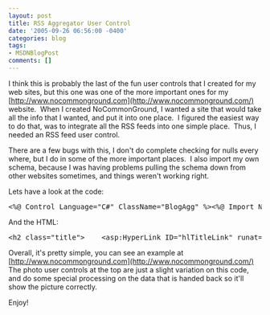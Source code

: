 ```yaml
---
layout: post
title: RSS Aggregator User Control
date: '2005-09-26 06:56:00 -0400'
categories: blog
tags:
- MSDNBlogPost
comments: []
---
```


I think this is probably the last of the fun user controls that I created for my web sites, but this one was one of the more important ones for my [http://www.nocommonground.com](http://www.nocommonground.com/) website.&nbsp; When I created NoCommonGround, I wanted a site that would take all the info that I wanted, and put it into one place.&nbsp; I figured the easiest way to do that, was to integrate all the RSS feeds into one simple place.&nbsp; Thus, I needed an RSS feed user control.

There are a few bugs with this, I don't do complete checking for nulls every where, but I do in some of the more important places.&nbsp; I also import my own schema, because I was having problems pulling the schema down from other websites sometimes, and things weren't working right.

Lets have a look at the code:

<pre>&lt;%@ Control Language="C#" ClassName="BlogAgg" %&gt;&lt;%@ Import Namespace="System.Data" %&gt;&lt;script runat="server"&gt;    public string BlogRSSFeed = "";    public string BlogTitle = "";    protected void Page_Load(object sender, EventArgs e)    {        if (!IsPostBack)        {            if (BlogRSSFeed == "")                this.Visible = false;            else            {                try                {                    DataSet dsBlog = null;                    dsBlog = (DataSet)Cache.Get(BlogRSSFeed);                    if (dsBlog == null)                    {                        System.Net.WebProxy myProxy = new System.Net.WebProxy("http://MyProxy/", true);                        dsBlog = new DataSet();                        System.Net.WebRequest wr = System.Net.WebRequest.Create(BlogRSSFeed);                        wr.Proxy = myProxy;                        System.Net.WebResponse wresp = wr.GetResponse();                        dsBlog.ReadXmlSchema(Server.MapPath("~") + "\App_Data\rss_schema.xsd");                        dsBlog.ReadXml(wresp.GetResponseStream(), XmlReadMode.IgnoreSchema);                        Cache.Add(BlogRSSFeed, dsBlog, null, DateTime.Now.AddHours(1), System.Web.Caching.Cache.NoSlidingExpiration, CacheItemPriority.Normal, null);                    }                    hlTitleLink.Text = BlogTitle;                    if (dsBlog.Tables["channel"].Rows[0]["link"] != System.DBNull.Value)                        hlTitleLink.NavigateUrl = (string)dsBlog.Tables["channel"].Rows[0]["link"];                    hlTitleLink.Text = BlogTitle;                    hlTitle.Text = (string)dsBlog.Tables["item"].Rows[0]["title"];                    hlTitle.NavigateUrl = (string)dsBlog.Tables["item"].Rows[0]["link"];                    if (dsBlog.Tables["item"].Rows[0]["description"] != System.DBNull.Value)                        lblEntry.Text = (string)dsBlog.Tables["item"].Rows[0]["description"];                    else                        lblEntry.Text = "";                                        int iRows = 10;                    if (dsBlog.Tables["item"].Rows.Count &lt; iRows)                        iRows = dsBlog.Tables["item"].Rows.Count;                    LiteralControl lcStart = new LiteralControl("&lt;ul&gt;");                    pnlRecent.Controls.Add(lcStart);                    for (int i = 1; i &lt; iRows; i++)                    {                        LiteralControl lcOpen = new LiteralControl("&lt;li&gt;");                        LiteralControl lcClose = new LiteralControl("&lt;/li&gt;");                        HyperLink hl = new HyperLink();                        hl.Text = (string)dsBlog.Tables["item"].Rows[i]["Title"];                        hl.NavigateUrl = (string)dsBlog.Tables["item"].Rows[i]["link"];                        hl.Target = "_blank";                        pnlRecent.Controls.Add(lcOpen);                        pnlRecent.Controls.Add(hl);                        pnlRecent.Controls.Add(lcClose);                    }                    LiteralControl lcStop = new LiteralControl("&lt;/ul&gt;");                    pnlRecent.Controls.Add(lcStop);                }                catch (Exception ex)                {                    if ((Request.QueryString["debug"] != null) &amp;&amp; (Request.QueryString["debug"].ToLower().Equals("true")))                    {                        lblEntry.Text = ex.ToString();                    }                    else                    {                        this.Visible = false;                    }                }            }        }    }&lt;/script&gt;</pre>

And the HTML:

<pre>&lt;h2 class="title"&gt;    &lt;asp:HyperLink ID="hlTitleLink" runat="server"/&gt;&lt;/h2&gt;&lt;div id="BorderDiv"&gt;&lt;table&gt;    &lt;tr&gt;        &lt;td style="vertical-align:top; text-align:justify;" width="60%"&gt;            &lt;h2&gt;            &lt;asp:HyperLink ID="hlTitle" runat="server" Target="_blank" Text="No Recent Entries" /&gt;            &lt;/h2&gt;            &lt;asp:Label ID="lblEntry" style="text-align: justify;" runat="server" &gt;            &lt;/asp:Label&gt;        &lt;/td&gt;        &lt;td style="vertical-align:top;" width="40%"&gt;            &lt;h2&gt;                Previous Entries:&lt;/h2&gt;            &lt;asp:Panel ID="pnlRecent" runat="server" /&gt;                    &lt;/td&gt;    &lt;/tr&gt;&lt;/table&gt;&lt;/div&gt;</pre>

Overall, it's pretty simple, you can see an example at [http://www.nocommonground.com](http://www.nocommonground.com/)&nbsp; The photo user controls at the top are just a slight variation on this code, and do some special processing on the data that is handed back so it'll show the picture correctly.

Enjoy!